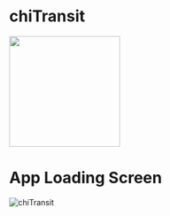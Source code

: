 # chiTransit
<img src="https://github.com/cameronalberg/chiTransit/assets/28129732/07a6c04b-6a1b-4c2d-858e-befe441419eb" width="200" />

# App Loading Screen

![chiTransit](https://github.com/cameronalberg/chiTransit/assets/28129732/9a17aa46-0d6f-4b61-9d90-094977290cb4)
